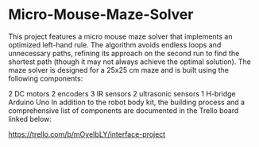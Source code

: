 # Micro-Mouse-Maze-Solver
This project features a micro mouse maze solver that implements an optimized left-hand rule. The algorithm avoids endless loops and unnecessary paths, refining its approach on the second run to find the shortest path (though it may not always achieve the optimal solution). The maze solver is designed for a 25x25 cm maze and is built using the following components:

2 DC motors
2 encoders
3 IR sensors
2 ultrasonic sensors
1 H-bridge
Arduino Uno
In addition to the robot body kit, the building process and a comprehensive list of components are documented in the Trello board linked below:

https://trello.com/b/mOyeIbLY/interface-project
